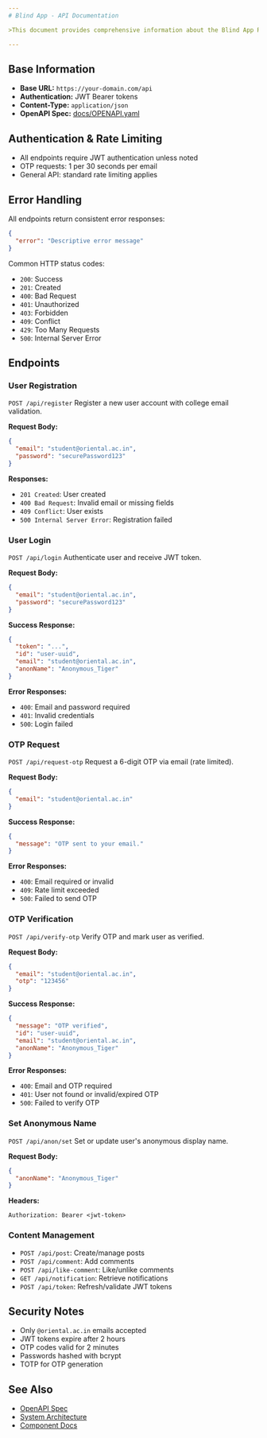 ```yaml
---
# Blind App - API Documentation

>This document provides comprehensive information about the Blind App REST API endpoints.

---
```


## Base Information
- **Base URL:** `https://your-domain.com/api`
- **Authentication:** JWT Bearer tokens
- **Content-Type:** `application/json`
- **OpenAPI Spec:** [docs/OPENAPI.yaml](OPENAPI.yaml)

## Authentication & Rate Limiting
- All endpoints require JWT authentication unless noted
- OTP requests: 1 per 30 seconds per email
- General API: standard rate limiting applies

## Error Handling
All endpoints return consistent error responses:
```json
{
  "error": "Descriptive error message"
}
```
Common HTTP status codes:
- `200`: Success
- `201`: Created
- `400`: Bad Request
- `401`: Unauthorized
- `403`: Forbidden
- `409`: Conflict
- `429`: Too Many Requests
- `500`: Internal Server Error

## Endpoints
### User Registration
`POST /api/register`
Register a new user account with college email validation.

**Request Body:**
```json
{
  "email": "student@oriental.ac.in",
  "password": "securePassword123"
}
```
**Responses:**
- `201 Created`: User created
- `400 Bad Request`: Invalid email or missing fields
- `409 Conflict`: User exists
- `500 Internal Server Error`: Registration failed

### User Login
`POST /api/login`
Authenticate user and receive JWT token.

**Request Body:**
```json
{
  "email": "student@oriental.ac.in",
  "password": "securePassword123"
}
```
**Success Response:**
```json
{
  "token": "...",
  "id": "user-uuid",
  "email": "student@oriental.ac.in",
  "anonName": "Anonymous_Tiger"
}
```
**Error Responses:**
- `400`: Email and password required
- `401`: Invalid credentials
- `500`: Login failed

### OTP Request
`POST /api/request-otp`
Request a 6-digit OTP via email (rate limited).

**Request Body:**
```json
{
  "email": "student@oriental.ac.in"
}
```
**Success Response:**
```json
{
  "message": "OTP sent to your email."
}
```
**Error Responses:**
- `400`: Email required or invalid
- `409`: Rate limit exceeded
- `500`: Failed to send OTP

### OTP Verification
`POST /api/verify-otp`
Verify OTP and mark user as verified.

**Request Body:**
```json
{
  "email": "student@oriental.ac.in",
  "otp": "123456"
}
```
**Success Response:**
```json
{
  "message": "OTP verified",
  "id": "user-uuid",
  "email": "student@oriental.ac.in",
  "anonName": "Anonymous_Tiger"
}
```
**Error Responses:**
- `400`: Email and OTP required
- `401`: User not found or invalid/expired OTP
- `500`: Failed to verify OTP

### Set Anonymous Name
`POST /api/anon/set`
Set or update user's anonymous display name.

**Request Body:**
```json
{
  "anonName": "Anonymous_Tiger"
}
```
**Headers:**
```
Authorization: Bearer <jwt-token>
```

### Content Management
- `POST /api/post`: Create/manage posts
- `POST /api/comment`: Add comments
- `POST /api/like-comment`: Like/unlike comments
- `GET /api/notification`: Retrieve notifications
- `POST /api/token`: Refresh/validate JWT tokens

## Security Notes
- Only `@oriental.ac.in` emails accepted
- JWT tokens expire after 2 hours
- OTP codes valid for 2 minutes
- Passwords hashed with bcrypt
- TOTP for OTP generation

## See Also
- [OpenAPI Spec](OPENAPI.yaml)
- [System Architecture](ARCHITECTURE.md)
- [Component Docs](COMPONENTS.md)
